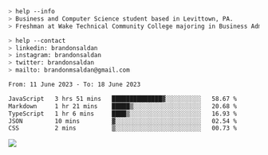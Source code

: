 ````bash
> help --info
> Business and Computer Science student based in Levittown, PA.
> Freshman at Wake Technical Community College majoring in Business Administration.
````

````bash
> help --contact
> linkedin: brandonsaldan
> instagram: brandonsaldan
> twitter: brandonsaldan
> mailto: brandonmsaldan@gmail.com
````

<!--START_SECTION:waka-->

```txt
From: 11 June 2023 - To: 18 June 2023

JavaScript   3 hrs 51 mins   ██████████████▓░░░░░░░░░░   58.67 %
Markdown     1 hr 21 mins    █████▒░░░░░░░░░░░░░░░░░░░   20.68 %
TypeScript   1 hr 6 mins     ████▒░░░░░░░░░░░░░░░░░░░░   16.93 %
JSON         10 mins         ▓░░░░░░░░░░░░░░░░░░░░░░░░   02.54 %
CSS          2 mins          ▒░░░░░░░░░░░░░░░░░░░░░░░░   00.73 %
```

<!--END_SECTION:waka-->

![](https://komarev.com/ghpvc/?username=brandonsaldan&color=6A8AFF)
